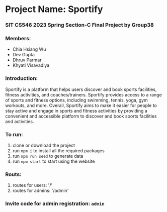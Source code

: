 # Project Name: Sportify 

### SIT CS546 2023 Spring Section-C Final Project by Group38 

### Members:
- Chia Hsiang Wu
- Dev Gupta
- Dhruv Parmar
- Khyati Visavadiya

### Introduction:
Sportify is a platform that helps users discover and book sports facilities, fitness activities, and coaches/trainers. Sportify provides access to a range of sports and fitness options, including swimming, tennis, yoga, gym workouts, and more.
Overall, Sportify aims to make it easier for people to stay active and engage in sports and fitness activities by providing a convenient and accessible platform to discover and book sports facilities and activities.

### To run:
1. clone or download the project
2. run `npm i` to install all the required packages
3. run `npm run seed` to generate data
4. run `npm start` to start using the website

### Routs:
1. routes for users: '/'
2. routes for admins: '/admin' 

### 

### Invite code for admin registration: `admin`

